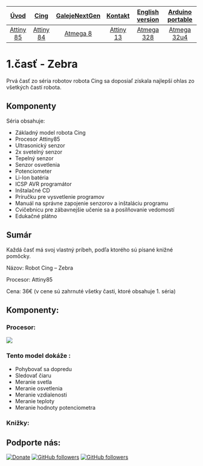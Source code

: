 | [**Úvod**](README.md) |[**Cing**](README-cing-sk.md)  |[**GalejeNextGen**](README-GNG-sk.md)|[**Kontakt**](README-kontakt.md)|[**English version**](README-en.md)|[**Arduino portable**](https://goo.gl/Sfmrn4)|
|:---:|:---:|:---:|:---:|:---:|:---:|
|[Attiny 85](README-Attiny85.md)|[Attiny 84](README-Attiny84.md)|[Atmega 8](README-Atmega8.md)|[Attiny 13](README-Attiny13.md)|[Atmega 328](README-Atmega328.md)|[Atmega 32u4](README-Atmega32u4.md)|


# 1.časť - Zebra
Prvá časť zo séria robotov robota Cing sa doposiaľ získala najlepší ohlas zo všetkých častí robota. 

## Komponenty

Séria obsahuje:
-	Základný model robota Cing
-	Procesor Attiny85
-	Ultrasonický senzor
-	2x svetelný senzor
-	Tepelný senzor
-	Senzor osvetlenia
-	Potenciometer
-	Li-Ion batéria
-	ICSP AVR programátor
-	Inštalačné CD
-	Príručku pre vysvetlenie programov
-	Manuál na správne zapojenie senzorov a inštaláciu programu
-	Cvičebnicu pre zábavnejšie učenie sa a posilňovanie vedomostí
-	Edukačné plátno

## Sumár

Každá časť má svoj vlastný príbeh, podľa ktorého sú písané knižné pomôcky. 

Názov:		Robot Cing – Zebra

Procesor:	Attiny85

Cena:		36€ (v cene sú zahrnuté všetky časti, ktoré obsahuje 1. séria)


## Komponenty:

### Procesor:
<img src="Fotografie%20(Photos)/Knižné%20fotky%20(Book%20photos)/IMG_6864.JPG"></img>



### Tento model dokáže :
 - Pohybovať sa dopredu
 - Sledovať čiaru
 - Meranie svetla
 - Meranie osvetlenia
 - Meranie vzdialenosti
 - Meranie teploty
 - Meranie hodnoty potenciometra

### Knižky:



## Podporte nás:
[![Donate](https://img.shields.io/badge/paypal-donate-yellow.svg)](https://www.paypal.me/StanislavJochman)
[![GitHub followers](https://img.shields.io/github/followers/espadrine.svg?style=social&label=Follow)](https://github.com/StanislavJochman/ATTEMP)
[![GitHub followers](https://img.shields.io/github/followers/espadrine.svg?style=social&label=Follow)](https://github.com/Galeje/Cing)
